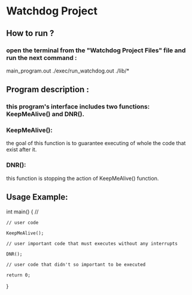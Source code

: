 # Watchdog Project

## How to run ?
### open the terminal from the "Watchdog Project Files" file and run the next command : 
main_program.out ./exec/run_watchdog.out ./lib/*


## Program description :
### this program's interface includes two functions: KeepMeAlive() and DNR(). 

### KeepMeAlive():
the goal of this function is to guarantee executing of whole the code that exist after it. 

### DNR():
this function is stopping the action of KeepMeAlive() function.


## Usage Example:

int main()
{
    //
    
    // user code

    KeepMeAlive();
    
    // user important code that must executes without any interrupts
    
    DNR();
    
    // user code that didn't so important to be executed

    return 0;
}
